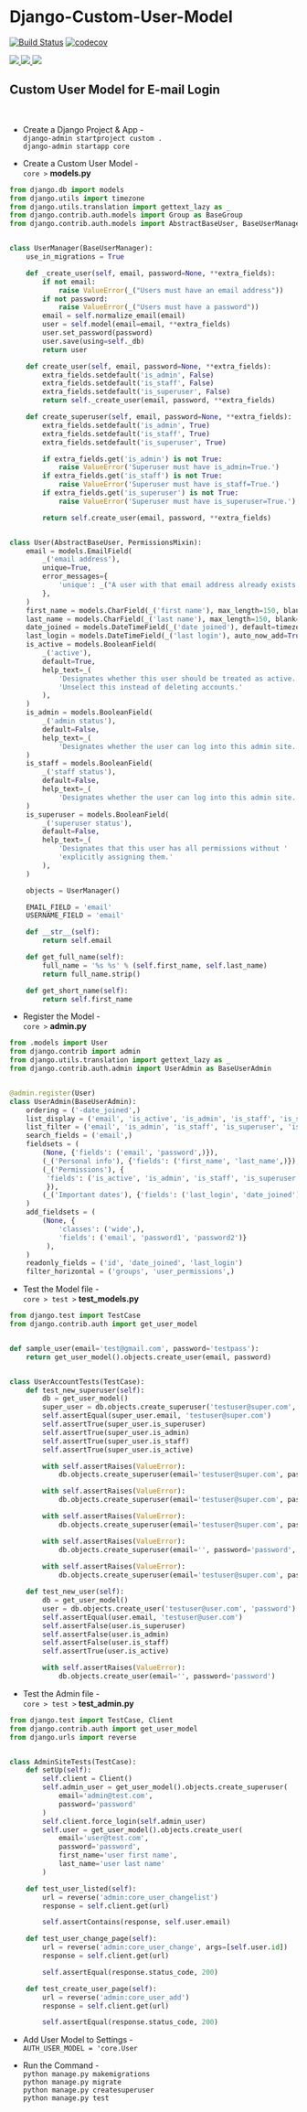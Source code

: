 # Django-Custom-User-Model

[![Build Status](https://travis-ci.com/Rasel-Al-Mamun/Django-Custom-User-Model.svg?branch=main)](https://travis-ci.com/Rasel-Al-Mamun/Django-Custom-User-Model) [![codecov](https://codecov.io/gh/Rasel-Al-Mamun/Django-Custom-User-Model/branch/main/graph/badge.svg?token=EKHV8V17CH)](https://codecov.io/gh/Rasel-Al-Mamun/Django-Custom-User-Model)

<a href="https://github.com/">
  <img src="https://img.shields.io/badge/GitHub-100000?style=for-the-badge&logo=github&logoColor=white" />
</a>
<a href="https://www.python.org/">
  <img src="https://img.shields.io/badge/Python-14354C?style=for-the-badge&logo=python&logoColor=white" />
</a>
<a href="https://www.djangoproject.com/">
  <img src="https://img.shields.io/badge/Django-092E20?style=for-the-badge&logo=django&logoColor=white" />
</a>

## Custom User Model for E-mail Login

<br>

- Create a Django Project & App - \
`django-admin startproject custom .`\
`django-admin startapp core`

- Create a Custom User Model - \
`core >` <b>models.py</b>

```py
from django.db import models
from django.utils import timezone
from django.utils.translation import gettext_lazy as _
from django.contrib.auth.models import Group as BaseGroup
from django.contrib.auth.models import AbstractBaseUser, BaseUserManager, PermissionsMixin


class UserManager(BaseUserManager):
    use_in_migrations = True

    def _create_user(self, email, password=None, **extra_fields):
        if not email:
            raise ValueError(_("Users must have an email address"))
        if not password:
            raise ValueError(_("Users must have a password"))
        email = self.normalize_email(email)
        user = self.model(email=email, **extra_fields)
        user.set_password(password)
        user.save(using=self._db)
        return user

    def create_user(self, email, password=None, **extra_fields):
        extra_fields.setdefault('is_admin', False)
        extra_fields.setdefault('is_staff', False)
        extra_fields.setdefault('is_superuser', False)
        return self._create_user(email, password, **extra_fields)

    def create_superuser(self, email, password=None, **extra_fields):
        extra_fields.setdefault('is_admin', True)
        extra_fields.setdefault('is_staff', True)
        extra_fields.setdefault('is_superuser', True)

        if extra_fields.get('is_admin') is not True:
            raise ValueError('Superuser must have is_admin=True.')
        if extra_fields.get('is_staff') is not True:
            raise ValueError('Superuser must have is_staff=True.')
        if extra_fields.get('is_superuser') is not True:
            raise ValueError('Superuser must have is_superuser=True.')

        return self.create_user(email, password, **extra_fields)


class User(AbstractBaseUser, PermissionsMixin):
    email = models.EmailField(
        _('email address'),
        unique=True,
        error_messages={
            'unique': _("A user with that email address already exists."),
        },
    )
    first_name = models.CharField(_('first name'), max_length=150, blank=True)
    last_name = models.CharField(_('last name'), max_length=150, blank=True)
    date_joined = models.DateTimeField(_('date joined'), default=timezone.now)
    last_login = models.DateTimeField(_('last login'), auto_now_add=True)
    is_active = models.BooleanField(
        _('active'),
        default=True,
        help_text=_(
            'Designates whether this user should be treated as active. '
            'Unselect this instead of deleting accounts.'
        ),
    )
    is_admin = models.BooleanField(
        _('admin status'),
        default=False,
        help_text=_(
            'Designates whether the user can log into this admin site.'),
    )
    is_staff = models.BooleanField(
        _('staff status'),
        default=False,
        help_text=_(
            'Designates whether the user can log into this admin site.'),
    )
    is_superuser = models.BooleanField(
        _('superuser status'),
        default=False,
        help_text=_(
            'Designates that this user has all permissions without '
            'explicitly assigning them.'
        ),
    )

    objects = UserManager()

    EMAIL_FIELD = 'email'
    USERNAME_FIELD = 'email'

    def __str__(self):
        return self.email

    def get_full_name(self):
        full_name = '%s %s' % (self.first_name, self.last_name)
        return full_name.strip()

    def get_short_name(self):
        return self.first_name

```
- Register the Model - \
`core >` <b>admin.py</b> 

```py
from .models import User
from django.contrib import admin
from django.utils.translation import gettext_lazy as _
from django.contrib.auth.admin import UserAdmin as BaseUserAdmin


@admin.register(User)
class UserAdmin(BaseUserAdmin):
    ordering = ('-date_joined',)
    list_display = ('email', 'is_active', 'is_admin', 'is_staff', 'is_superuser')
    list_filter = ('email', 'is_admin', 'is_staff', 'is_superuser', 'is_active')
    search_fields = ('email',)
    fieldsets = (
        (None, {'fields': ('email', 'password',)}),
        (_('Personal info'), {'fields': ('first_name', 'last_name',)}),
        (_('Permissions'), {
         'fields': ('is_active', 'is_admin', 'is_staff', 'is_superuser', 'groups', 'user_permissions'),
         }),
        (_('Important dates'), {'fields': ('last_login', 'date_joined')}),
    )
    add_fieldsets = (
        (None, {
            'classes': ('wide',),
            'fields': ('email', 'password1', 'password2')}
         ),
    )
    readonly_fields = ('id', 'date_joined', 'last_login')
    filter_horizontal = ('groups', 'user_permissions',)

```

- Test the Model file - \
`core > test >` <b>test_models.py</b>

```py
from django.test import TestCase
from django.contrib.auth import get_user_model


def sample_user(email='test@gmail.com', password='testpass'):
    return get_user_model().objects.create_user(email, password)


class UserAccountTests(TestCase):
    def test_new_superuser(self):
        db = get_user_model()
        super_user = db.objects.create_superuser('testuser@super.com', 'password')
        self.assertEqual(super_user.email, 'testuser@super.com')
        self.assertTrue(super_user.is_superuser)
        self.assertTrue(super_user.is_admin)
        self.assertTrue(super_user.is_staff)
        self.assertTrue(super_user.is_active)

        with self.assertRaises(ValueError):
            db.objects.create_superuser(email='testuser@super.com', password='password', is_superuser=False)

        with self.assertRaises(ValueError):
            db.objects.create_superuser(email='testuser@super.com', password='password', is_admin=False)

        with self.assertRaises(ValueError):
            db.objects.create_superuser(email='testuser@super.com', password='password', is_staff=False)

        with self.assertRaises(ValueError):
            db.objects.create_superuser(email='', password='password', is_superuser=True)
            
        with self.assertRaises(ValueError):
            db.objects.create_superuser(email='testuser@super.com', password='', is_superuser=True)

    def test_new_user(self):
        db = get_user_model()
        user = db.objects.create_user('testuser@user.com', 'password')
        self.assertEqual(user.email, 'testuser@user.com')
        self.assertFalse(user.is_superuser)
        self.assertFalse(user.is_admin)
        self.assertFalse(user.is_staff)
        self.assertTrue(user.is_active)

        with self.assertRaises(ValueError):
            db.objects.create_user(email='', password='password')

```

- Test the Admin file - \
`core > test >` <b>test_admin.py</b>

```py
from django.test import TestCase, Client
from django.contrib.auth import get_user_model
from django.urls import reverse


class AdminSiteTests(TestCase):
    def setUp(self):
        self.client = Client()
        self.admin_user = get_user_model().objects.create_superuser(
            email='admin@test.com',
            password='password'
        )
        self.client.force_login(self.admin_user)
        self.user = get_user_model().objects.create_user(
            email='user@test.com',
            password='password',
            first_name='user first name',
            last_name='user last name'
        )

    def test_user_listed(self):
        url = reverse('admin:core_user_changelist')
        response = self.client.get(url)

        self.assertContains(response, self.user.email)

    def test_user_change_page(self):
        url = reverse('admin:core_user_change', args=[self.user.id])
        response = self.client.get(url)

        self.assertEqual(response.status_code, 200)

    def test_create_user_page(self):
        url = reverse('admin:core_user_add')
        response = self.client.get(url)

        self.assertEqual(response.status_code, 200)

```
- Add User Model to Settings - \
`AUTH_USER_MODEL = 'core.User`

- Run the Command - \
`python manage.py makemigrations`\
`python manage.py migrate` \
`python manage.py createsuperuser` \
`python manage.py test`
